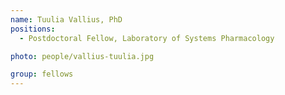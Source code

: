```yaml
---
name: Tuulia Vallius, PhD
positions:
  - Postdoctoral Fellow, Laboratory of Systems Pharmacology

photo: people/vallius-tuulia.jpg

group: fellows
---
```

